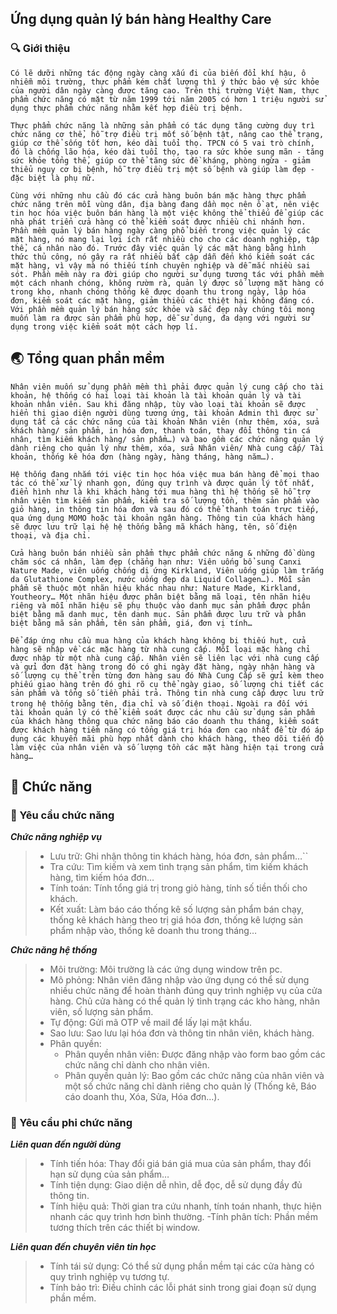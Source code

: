 ## Ứng dụng quản lý bán hàng Healthy Care
### :mag: Giới thiệu 
 ```Có lẽ dưỡi những tác động ngày càng xấu đi của biến đổi khí hậu, ô nhiễm môi trường, thực phẩm kém chất lượng thì ý thức bảo vệ sức khỏe của người dân ngày càng được tăng cao. Trên thị trường Việt Nam, thực phẩm chức năng có mặt từ năm 1999 tới năm 2005 có hơn 1 triệu người sử dụng thực phẩm chức năng nhằm kết hợp điều trị bệnh.```


```Thực phẩm chức năng là những sản phẩm có tác dụng tăng cường duy trì chức năng cơ thể, hỗ trợ điều trị mốt số bệnh tật, nâng cao thể trạng, giúp cơ thể sống tốt hơn, kéo dài tuổi thọ. TPCN có 5 vai trò chính, đó là chống lão hóa, kéo dài tuổi thọ, tạo ra sức khỏe sung mãn - tăng sức khỏe tổng thể, giúp cơ thể tăng sức đề kháng, phòng ngừa - giảm thiểu nguy cơ bị bệnh, hỗ trợ điều trị một số bệnh và giúp làm đẹp - đặc biệt là phụ nữ.```

```Cùng với những nhu cầu đó các cửa hàng buôn bán mặc hàng thực phẩm chức năng trên mỗi vùng dân, địa bàng đang dần mọc nên ồ ạt, nên việc tin học hóa việc buôn bán hàng là một việc không thể thiếu để giúp các nhà phát triển cửa hàng có thể kiểm soát được nhiều chi nhánh hơn. Phần mềm quản lý bán hàng ngày càng phổ biến trong việc quản lý các mặt hàng, nó mang lại lợi ích rất nhiều cho cho các doanh nghiệp, tập thể, cá nhân nào đó. Trước đây việc quản lý các mặt hàng bằng hình thức thủ công, nó gây ra rất nhiều bất cập dẫn đến khó kiểm soát các mặt hàng, vì vậy mà nó thiếu tính chuyên nghiệp và dễ mắc nhiều sai sót. Phần mềm này ra đời giúp cho người sử dụng tương tác với phần mềm một cách nhanh chóng, không rườm rà, quản lý được số lượng mặt hàng có trong kho, nhanh chóng thống kê được doanh thu trong ngày, lập hóa đơn, kiểm soát các mặt hàng, giảm thiểu các thiệt hại không đáng có. Với phần mềm quản lý bán hàng sức khỏe và sắc đẹp này chúng tôi mong muốn làm ra được sản phẩm phù hợp, dễ sử dụng, đa dạng với người sử dụng trong việc kiểm soát một cách hợp lí.```


## :earth_asia: Tổng quan phần mềm

```Nhân viên muốn sử dụng phần mềm thì phải được quản lý cung cấp cho tài khoản, hệ thống có hai loại tài khoản là tài khoản quản lý và tài khoản nhân viên. Sau khi đăng nhập, tùy vào loại tài khoản sẽ được hiển thị giao diện người dùng tương ứng, tài khoản Admin thì được sử dụng tất cả các chức năng của tài khoản Nhân viên (như thêm, xóa, sửa khách hàng/ sản phẩm, in hóa đơn, thanh toán, thay đổi thông tin cá nhân, tìm kiếm khách hàng/ sản phẩm…) và bao gồm các chức năng quản lý dành riêng cho quản lý như thêm, xóa, sửa Nhân viên/ Nhà cung cấp/ Tài khoản, thống kê hóa đơn (hàng ngày, hàng tháng, hàng năm…).```

```​Hệ thống đang nhắm tới việc tin học hóa việc mua bán hàng để mọi thao tác có thể xử lý nhanh gọn, đúng quy trình và được quản lý tốt nhất, điển hình như là khi khách hàng tới mua hàng thì hệ thống sẽ hỗ trợ nhân viên tìm kiếm sản phẩm, kiểm tra số lượng tồn, thêm sản phẩm vào giỏ hàng, in thông tin hóa đơn và sau đó có thể thanh toán trực tiếp, qua ứng dụng MOMO hoặc tài khoản ngân hàng. Thông tin của khách hàng sẽ được lưu trữ lại hệ hệ thống bằng mã khách hàng, tên, số điện thoại, và địa chỉ.```

```Cửa hàng buôn bán nhiều sản phẩm thực phẩm chức năng & những đồ dùng chăm sóc cá nhân, làm đẹp (chẳng hạn như: Viên uống bổ sung Canxi Nature Made, viên uống chống dị ứng Kirkland, Viên uống giúp làm trắng da Glutathione Complex, nước uống đẹp da Liquid Collagen…). Mỗi sản phẩm sẽ thuộc một nhãn hiệu khác nhau như: Nature Made, Kirkland, Youtheory… Một nhãn hiệu được phân biệt bằng mã loại, tên nhãn hiệu riêng và mỗi nhãn hiệu sẽ phụ thuộc vào danh mục sản phẩm được phân biệt bằng mã danh mục, tên danh mục. Sản phẩm được lưu trữ và phân biệt bằng mã sản phẩm, tên sản phẩm, giá, đơn vị tính…```

```Để đáp ứng nhu cầu mua hàng của khách hàng không bị thiếu hụt, cửa hàng sẽ nhập về các mặc hàng từ nhà cung cấp. Mỗi loại mặc hàng chỉ được nhập từ một nhà cung cấp. Nhân viên sẽ liên lạc với nhà cung cấp và gửi đơn đặt hàng trong đó có ghi ngày đặt hàng, ngày nhận hàng và số lượng cụ thể trên từng đơn hàng sau đó Nhà Cung Cấp sẽ gửi kèm theo phiếu giao hàng trên đó ghi rõ cụ thể ngày giao, số lượng chi tiết các sản phẩm và tổng số tiền phải trả. Thông tin nhà cung cấp được lưu trữ trong hệ thống bằng tên, địa chỉ và số điện thoại.```
```Ngoài ra đối với tài khoản quản lý có thể kiểm soát được các nhu cầu sử dụng sản phẩm của khách hàng thông qua chức năng báo cáo doanh thu tháng, kiểm soát được khách hàng tiềm năng có tổng giá trị hóa đơn cao nhất để từ đó áp dụng các khuyến mãi phù hợp nhất dành cho khách hàng, theo dõi tiến độ làm việc của nhân viên và số lượng tồn các mặt hàng hiện tại trong cửa hàng…```

## :green_book: Chức năng
### :dart: Yêu cầu chức năng 
***Chức năng nghiệp vụ***
> - Lưu trữ: Ghi nhận thông tin khách hàng, hóa đơn, sản phẩm…``
>- Tra cứu: Tìm kiếm và xem tình trạng sản phẩm, tìm kiếm khách hàng, tìm kiếm hóa đơn…
>- Tính toán: Tính tổng giá trị trong giỏ hàng, tính số tiền thối cho khách.
>- Kết xuất: Làm báo cáo thống kê số lượng sản phẩm bán chạy, thống kê khách hàng theo trị giá hóa đơn, thống kê lượng sản phẩm nhập vào, thống kê doanh thu trong tháng…

***Chức năng hệ thống***
>- Môi trường: Môi trường là các ứng dụng window trên pc.
>- Mô phỏng: Nhân viên đăng nhập vào ứng dụng có thể sử dụng nhiều chức năng để hoàn thành đúng quy trình nghiệp vụ của cửa hàng. Chủ cửa hàng có thể quản lý tình trạng các kho hàng, nhân viên, số lượng sản phẩm.
>- Tự động: Gửi mã OTP về mail để lấy lại mật khẩu.
>- Sao lưu: Sao lưu lại hóa đơn và thông tin nhân viên, khách hàng.
>- Phân quyền:
 >   * Phân quyền nhân viên: Được đăng nhập vào form bao gồm các chức năng chỉ dành cho nhân viên.
 >   * Phân quyền quản lý: Bao gồm các chức năng của nhân viên và một số chức năng chỉ dành riêng cho quản lý (Thống kê, Báo cáo doanh thu, Xóa, Sửa, Hóa đơn…).
 
### :deciduous_tree: Yêu cầu phi chức năng
***Liên quan đến người dùng***
>- Tính tiến hóa: Thay đổi giá bán giá mua của sản phẩm, thay đổi hạn sử dụng của sản phẩm…
>- Tính tiện dụng: Giao diện dễ nhìn, dễ đọc, dễ sử dụng đầy đủ thông tin.
>- Tính hiệu quả: Thời gian tra cứu nhanh, tính toán nhanh, thực hiện nhanh các quy trình hơn bình thường.
>-Tính phân tích: Phần mềm tương thích trên các thiết bị window.

***Liên quan đến chuyên viên tin học***
>- Tính tái sử dụng: Có thể sử dụng phần mềm tại các cửa hàng có quy trình nghiệp vụ tương tự.
>- Tính bảo trì: Điều chỉnh các lỗi phát sinh trong giai đoạn sử dụng phần mềm.
